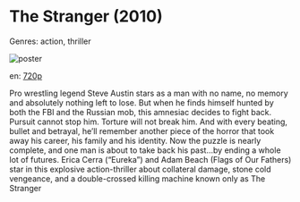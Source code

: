 # The Stranger (2010)

Genres: action, thriller

![poster](http://image.tmdb.org/t/p/w500/2AFU3pt8qPR0sGPVNuC8T7ouakk.jpg)

en:
  [720p](magnet:?xt=urn:btih:D917B30609E9C353A2EA72713A07BE4D27D9A0B1&tr=udp://glotorrents.pw:6969/announce&tr=udp://tracker.opentrackr.org:1337/announce&tr=udp://torrent.gresille.org:80/announce&tr=udp://tracker.openbittorrent.com:80&tr=udp://tracker.coppersurfer.tk:6969&tr=udp://tracker.leechers-paradise.org:6969&tr=udp://p4p.arenabg.ch:1337&tr=udp://tracker.internetwarriors.net:1337)
  


Pro wrestling legend Steve Austin stars as a man with no name, no memory and absolutely nothing left to lose. But when he finds himself hunted by both the FBI and the Russian mob, this amnesiac decides to fight back. Pursuit cannot stop him. Torture will not break him. And with every beating, bullet and betrayal, he’ll remember another piece of the horror that took away his career, his family and his identity. Now the puzzle is nearly complete, and one man is about to take back his past…by ending a whole lot of futures. Erica Cerra (“Eureka”) and Adam Beach (Flags of Our Fathers) star in this explosive action-thriller about collateral damage, stone cold vengeance, and a double-crossed killing machine known only as The Stranger